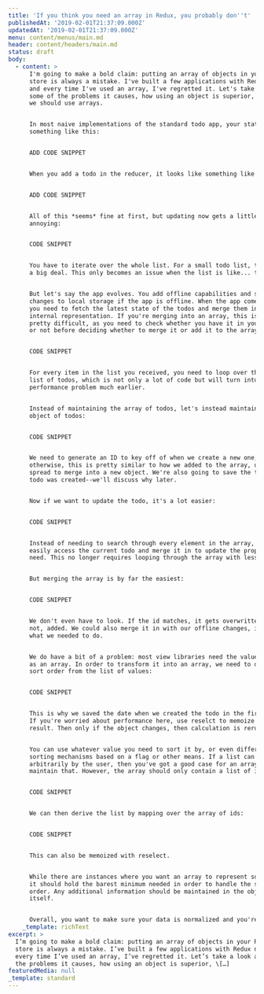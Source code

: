 ```yaml
---
title: 'If you think you need an array in Redux, you probably don''t'
publishedAt: '2019-02-01T21:37:09.000Z'
updatedAt: '2019-02-01T21:37:09.000Z'
menu: content/menus/main.md
header: content/headers/main.md
status: draft
body:
  - content: >
      I'm going to make a bold claim: putting an array of objects in your Redux
      store is always a mistake. I've built a few applications with Redux now,
      and every time I've used an array, I've regretted it. Let's take a look at
      some of the problems it causes, how using an object is superior, and when
      we should use arrays.


      In most naive implementations of the standard todo app, your state looks
      something like this:


      ADD CODE SNIPPET


      When you add a todo in the reducer, it looks like something like this:


      ADD CODE SNIPPET


      All of this *seems* fine at first, but updating now gets a little
      annoying:


      CODE SNIPPET


      You have to iterate over the whole list. For a small todo list, that's not
      a big deal. This only becomes an issue when the list is like... thousands.


      But let's say the app evolves. You add offline capabilities and save
      changes to local storage if the app is offline. When the app comes online,
      you need to fetch the latest state of the todos and merge them into your
      internal representation. If you're merging into an array, this is actually
      pretty difficult, as you need to check whether you have it in your array
      or not before deciding whether to merge it or add it to the array:


      CODE SNIPPET


      For every item in the list you received, you need to loop over the entire
      list of todos, which is not only a lot of code but will turn into a
      performance problem much earlier.


      Instead of maintaining the array of todos, let's instead maintain an
      object of todos:


      CODE SNIPPET


      We need to generate an ID to key off of when we create a new one, but
      otherwise, this is pretty similar to how we added to the array, using
      spread to merge into a new object. We're also going to save the time the
      todo was created--we'll discuss why later.


      Now if we want to update the todo, it's a lot easier:


      CODE SNIPPET


      Instead of needing to search through every element in the array, we can
      easily access the current todo and merge it in to update the properties we
      need. This no longer requires looping through the array with less code.


      But merging the array is by far the easiest:


      CODE SNIPPET


      We don't even have to look. If the id matches, it gets overwritten; if
      not, added. We could also merge it in with our offline changes, if that's
      what we needed to do.


      We do have a bit of a problem: most view libraries need the value passed
      as an array. In order to transform it into an array, we need to derive the
      sort order from the list of values:


      CODE SNIPPET


      This is why we saved the date when we created the todo in the first place.
      If you're worried about performance here, use reselct to memoize the
      result. Then only if the object changes, then calculation is rerun.


      You can use whatever value you need to sort it by, or even different
      sorting mechanisms based on a flag or other means. If a list can be sort
      arbitrarily by the user, then you've got a good case for an array to
      maintain that. However, the array should only contain a list of ids:


      CODE SNIPPET


      We can then derive the list by mapping over the array of ids:


      CODE SNIPPET


      This can also be memoized with reselect.


      While there are instances where you want an array to represent some data,
      it should hold the barest minimum needed in order to handle the sort
      order. Any additional information should be maintained in the object
      itself.


      Overall, you want to make sure your data is normalized and you're only
    _template: richText
excerpt: >
  I’m going to make a bold claim: putting an array of objects in your Redux
  store is always a mistake. I’ve built a few applications with Redux now, and
  every time I’ve used an array, I’ve regretted it. Let’s take a look at some of
  the problems it causes, how using an object is superior, \[…]
featuredMedia: null
_template: standard
---
```


